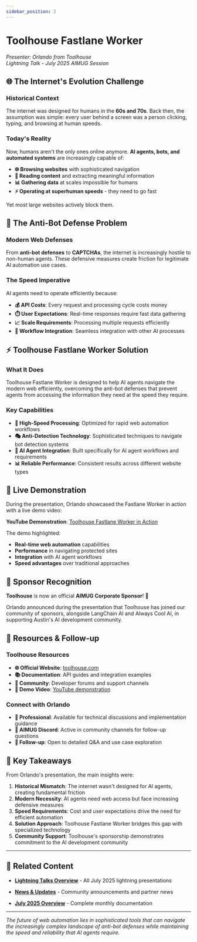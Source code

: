 ```yaml
---
sidebar_position: 2
---
```


# Toolhouse Fastlane Worker

*Presenter: Orlando from Toolhouse*  
*Lightning Talk - July 2025 AIMUG Session*

## 🌐 **The Internet's Evolution Challenge**

### **Historical Context**
The internet was designed for humans in the **60s and 70s**. Back then, the assumption was simple: every user behind a screen was a person clicking, typing, and browsing at human speeds.

### **Today's Reality**
Now, humans aren't the only ones online anymore. **AI agents, bots, and automated systems** are increasingly capable of:
- **🌐 Browsing websites** with sophisticated navigation
- **📖 Reading content** and extracting meaningful information  
- **📊 Gathering data** at scales impossible for humans
- **⚡ Operating at superhuman speeds** - they need to go fast

Yet most large websites actively block them.

## 🚫 **The Anti-Bot Defense Problem**

### **Modern Web Defenses**
From **anti-bot defenses** to **CAPTCHAs**, the internet is increasingly hostile to non-human agents. These defensive measures create friction for legitimate AI automation use cases.

### **The Speed Imperative**
AI agents need to operate efficiently because:
- **💰 API Costs**: Every request and processing cycle costs money
- **⏱️ User Expectations**: Real-time responses require fast data gathering
- **📈 Scale Requirements**: Processing multiple requests efficiently
- **🔄 Workflow Integration**: Seamless integration with other AI processes

## ⚡ **Toolhouse Fastlane Worker Solution**

### **What It Does**
Toolhouse Fastlane Worker is designed to help AI agents navigate the modern web efficiently, overcoming the anti-bot defenses that prevent agents from accessing the information they need at the speed they require.

### **Key Capabilities**
- **🚀 High-Speed Processing**: Optimized for rapid web automation workflows
- **🎭 Anti-Detection Technology**: Sophisticated techniques to navigate bot detection systems
- **🔗 AI Agent Integration**: Built specifically for AI agent workflows and requirements
- **📊 Reliable Performance**: Consistent results across different website types

## 🎥 **Live Demonstration**

During the presentation, Orlando showcased the Fastlane Worker in action with a live demo video:

**YouTube Demonstration**: [Toolhouse Fastlane Worker in Action](https://www.youtube.com/watch?v=8WbO_RZ4_fo)

The demo highlighted:
- **Real-time web automation** capabilities
- **Performance** in navigating protected sites
- **Integration** with AI agent workflows
- **Speed advantages** over traditional approaches

## 🎉 **Sponsor Recognition**

**Toolhouse** is now an official **AIMUG Corporate Sponsor**! 🎉

Orlando announced during the presentation that Toolhouse has joined our community of sponsors, alongside LangChain AI and Always Cool AI, in supporting Austin's AI development community.

## 🔗 **Resources & Follow-up**

### **Toolhouse Resources**
- **🌐 Official Website**: [toolhouse.com](https://toolhouse.com)
- **📚 Documentation**: API guides and integration examples
- **👥 Community**: Developer forums and support channels
- **🎥 Demo Video**: [YouTube demonstration](https://www.youtube.com/watch?v=8WbO_RZ4_fo)

### **Connect with Orlando**
- **💼 Professional**: Available for technical discussions and implementation guidance
- **💬 AIMUG Discord**: Active in community channels for follow-up questions
- **🔗 Follow-up**: Open to detailed Q&A and use case exploration

## 🎯 **Key Takeaways**

From Orlando's presentation, the main insights were:
1. **Historical Mismatch**: The internet wasn't designed for AI agents, creating fundamental friction
2. **Modern Necessity**: AI agents need web access but face increasing defensive measures
3. **Speed Requirements**: Cost and user expectations drive the need for efficient automation
4. **Solution Approach**: Toolhouse Fastlane Worker bridges this gap with specialized technology
5. **Community Support**: Toolhouse's sponsorship demonstrates commitment to the AI development community

---

## 🔗 **Related Content**

- **[Lightning Talks Overview](./index.md)** - All July 2025 lightning presentations
- **[News & Updates](../news/)** - Community announcements and partner news

- **[July 2025 Overview](../index.md)** - Complete monthly documentation

---

*The future of web automation lies in sophisticated tools that can navigate the increasingly complex landscape of anti-bot defenses while maintaining the speed and reliability that AI agents require.*